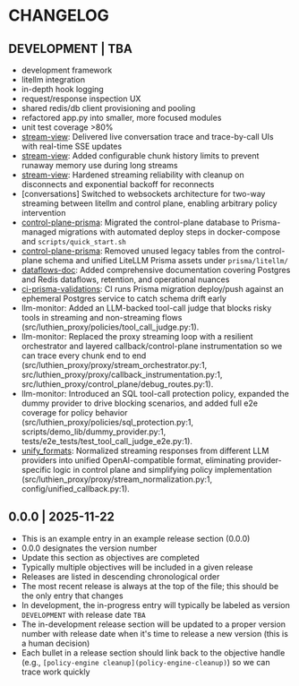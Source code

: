 # CHANGELOG

## DEVELOPMENT | TBA

- development framework
- litellm integration
- in-depth hook logging
- request/response inspection UX
- shared redis/db client provisioning and pooling
- refactored app.py into smaller, more focused modules
- unit test coverage >80%
- [stream-view](stream-view): Delivered live conversation trace and trace-by-call UIs with real-time SSE updates
- [stream-view](stream-view): Added configurable chunk history limits to prevent runaway memory use during long streams
- [stream-view](stream-view): Hardened streaming reliability with cleanup on disconnects and exponential backoff for reconnects
- [conversations] Switched to websockets architecture for two-way streaming between litellm and control plane, enabling arbitrary policy intervention
- [control-plane-prisma](control-plane-prisma): Migrated the control-plane database to Prisma-managed migrations with automated deploy steps in docker-compose and `scripts/quick_start.sh`
- [control-plane-prisma](control-plane-prisma): Removed unused legacy tables from the control-plane schema and unified LiteLLM Prisma assets under `prisma/litellm/`
- [dataflows-doc](dataflows-doc): Added comprehensive documentation covering Postgres and Redis dataflows, retention, and operational nuances
- [ci-prisma-validations](ci-prisma-validations): CI runs Prisma migration deploy/push against an ephemeral Postgres service to catch schema drift early
- llm-monitor: Added an LLM-backed tool-call judge that blocks risky tools in streaming and non-streaming flows (src/luthien_proxy/policies/tool_call_judge.py:1).
- llm-monitor: Replaced the proxy streaming loop with a resilient orchestrator and layered callback/control-plane instrumentation so we can trace every chunk end to end (src/luthien_proxy/proxy/stream_orchestrator.py:1, src/luthien_proxy/proxy/callback_instrumentation.py:1, src/luthien_proxy/control_plane/debug_routes.py:1).
- llm-monitor: Introduced an SQL tool-call protection policy, expanded the dummy provider to drive blocking scenarios, and added full e2e coverage for policy behavior (src/luthien_proxy/policies/sql_protection.py:1, scripts/demo_lib/dummy_provider.py:1, tests/e2e_tests/test_tool_call_judge_e2e.py:1).
- [unify_formats](unify_formats): Normalized streaming responses from different LLM providers into unified OpenAI-compatible format, eliminating provider-specific logic in control plane and simplifying policy implementation (src/luthien_proxy/proxy/stream_normalization.py:1, config/unified_callback.py:1).

## 0.0.0 | 2025-11-22

- This is an example entry in an example release section (0.0.0)
- 0.0.0 designates the version number
- Update this section as objectives are completed
- Typically multiple objectives will be included in a given release
- Releases are listed in descending chronological order
- The most recent release is always at the top of the file; this should be the only entry that changes
- In development, the in-progress entry will typically be labeled as version `DEVELOPMENT` with release date `TBA`
- The in-development release section will be updated to a proper version number with release date when it's time to release a new version (this is a human decision)
- Each bullet in a release section should link back to the objective handle (e.g., `[policy-engine cleanup](policy-engine-cleanup)`) so we can trace work quickly
